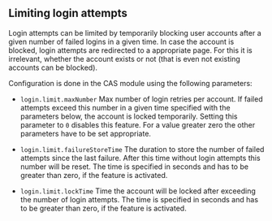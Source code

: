 ## Limiting login attempts

Login attempts can be limited by temporarily blocking user accounts after a given number of failed logins in a
given time. In case the account is blocked, login attempts are redirected to a appropriate page. For this it is
irrelevant, whether the account exists or not (that is even not existing accounts can be blocked).

Configuration is done in the CAS module using the following parameters:

* `login.limit.maxNumber` Max number of login retries per account. If failed attempts exceed this number in a given time
  specified with the parameters below, the account is locked temporarily.
  Setting this parameter to `0` disables this feature.
  For a value greater zero the other parameters have to be set appropriate.

* `login.limit.failureStoreTime` The duration to store the number of failed attempts since the last failure. After this
  time without login attempts this number will be reset.
  The time is specified in seconds and has to be greater than zero, if the feature is activated.

* `login.limit.lockTime` Time the account will be locked after exceeding the number of login attempts.
  The time is specified in seconds and has to be greater than zero, if the feature is activated.
